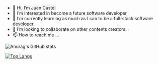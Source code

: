 - 👋 Hi, I’m Juan Castel
- 👀 I’m interested in become a future software developer
- 🌱 I’m currently learning as much as I can to be a full-stack software developer.
- 💞️ I’m looking to collaborate on other contents creators.
- 📫 How to reach me ...

![Anurag's GitHub stats](https://github-readme-stats.vercel.app/api?username=shuampi&show_icons=true&theme=radical)

[![Top Langs](https://github-readme-stats.vercel.app/api/top-langs/?username=shuampi&layout=compact)](https://github.com/anuraghazra/github-readme-stats)
<!---
shuampi/shuampi is a ✨ special ✨ repository because its `README.md` (this file) appears on your GitHub profile.
You can click the Preview link to take a look at your changes.
--->
